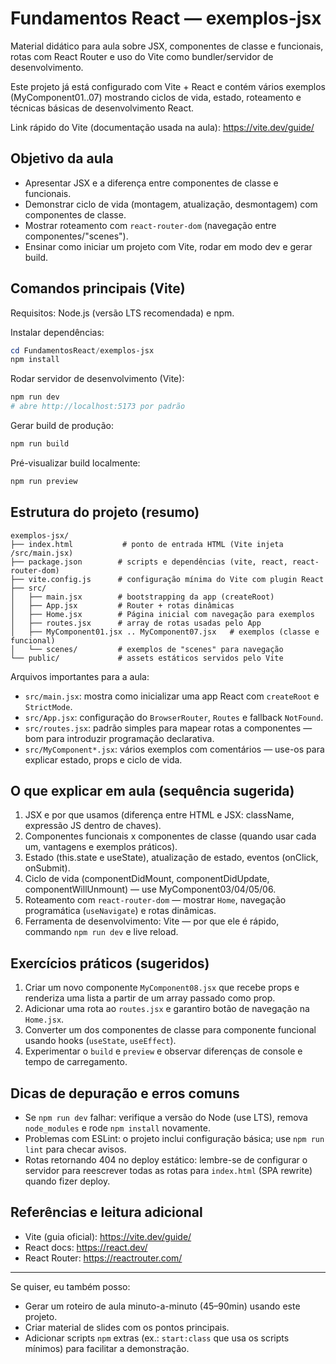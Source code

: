 # Fundamentos React — exemplos-jsx

Material didático para aula sobre JSX, componentes de classe e funcionais, rotas com React Router e uso do Vite como bundler/servidor de desenvolvimento.

Este projeto já está configurado com Vite + React e contém vários exemplos (MyComponent01..07) mostrando ciclos de vida, estado, roteamento e técnicas básicas de desenvolvimento React.

Link rápido do Vite (documentação usada na aula): https://vite.dev/guide/

## Objetivo da aula

- Apresentar JSX e a diferença entre componentes de classe e funcionais.
- Demonstrar ciclo de vida (montagem, atualização, desmontagem) com componentes de classe.
- Mostrar roteamento com `react-router-dom` (navegação entre componentes/"scenes").
- Ensinar como iniciar um projeto com Vite, rodar em modo dev e gerar build.

## Comandos principais (Vite)

Requisitos: Node.js (versão LTS recomendada) e npm.

Instalar dependências:

```powershell
cd FundamentosReact/exemplos-jsx
npm install
```

Rodar servidor de desenvolvimento (Vite):

```powershell
npm run dev
# abre http://localhost:5173 por padrão
```

Gerar build de produção:

```powershell
npm run build
```

Pré-visualizar build localmente:

```powershell
npm run preview
```

## Estrutura do projeto (resumo)

```
exemplos-jsx/
├── index.html           # ponto de entrada HTML (Vite injeta /src/main.jsx)
├── package.json        # scripts e dependências (vite, react, react-router-dom)
├── vite.config.js      # configuração mínima do Vite com plugin React
├── src/
│   ├── main.jsx        # bootstrapping da app (createRoot)
│   ├── App.jsx         # Router + rotas dinâmicas
│   ├── Home.jsx        # Página inicial com navegação para exemplos
│   ├── routes.jsx      # array de rotas usadas pelo App
│   ├── MyComponent01.jsx .. MyComponent07.jsx   # exemplos (classe e funcional)
│   └── scenes/         # exemplos de "scenes" para navegação
└── public/             # assets estáticos servidos pelo Vite
```

Arquivos importantes para a aula:

- `src/main.jsx`: mostra como inicializar uma app React com `createRoot` e `StrictMode`.
- `src/App.jsx`: configuração do `BrowserRouter`, `Routes` e fallback `NotFound`.
- `src/routes.jsx`: padrão simples para mapear rotas a componentes — bom para introduzir programação declarativa.
- `src/MyComponent*.jsx`: vários exemplos com comentários — use-os para explicar estado, props e ciclo de vida.

## O que explicar em aula (sequência sugerida)

1. JSX e por que usamos (diferença entre HTML e JSX: className, expressão JS dentro de chaves).
2. Componentes funcionais x componentes de classe (quando usar cada um, vantagens e exemplos práticos).
3. Estado (this.state e useState), atualização de estado, eventos (onClick, onSubmit).
4. Ciclo de vida (componentDidMount, componentDidUpdate, componentWillUnmount) — use MyComponent03/04/05/06.
5. Roteamento com `react-router-dom` — mostrar `Home`, navegação programática (`useNavigate`) e rotas dinâmicas.
6. Ferramenta de desenvolvimento: Vite — por que ele é rápido, commando `npm run dev` e live reload.

## Exercícios práticos (sugeridos)

1. Criar um novo componente `MyComponent08.jsx` que recebe props e renderiza uma lista a partir de um array passado como prop.
2. Adicionar uma rota ao `routes.jsx` e garantiro botão de navegação na `Home.jsx`.
3. Converter um dos componentes de classe para componente funcional usando hooks (`useState`, `useEffect`).
4. Experimentar o `build` e `preview` e observar diferenças de console e tempo de carregamento.

## Dicas de depuração e erros comuns

- Se `npm run dev` falhar: verifique a versão do Node (use LTS), remova `node_modules` e rode `npm install` novamente.
- Problemas com ESLint: o projeto inclui configuração básica; use `npm run lint` para checar avisos.
- Rotas retornando 404 no deploy estático: lembre-se de configurar o servidor para reescrever todas as rotas para `index.html` (SPA rewrite) quando fizer deploy.

## Referências e leitura adicional

- Vite (guia oficial): https://vite.dev/guide/
- React docs: https://react.dev/
- React Router: https://reactrouter.com/

---

Se quiser, eu também posso:

- Gerar um roteiro de aula minuto-a-minuto (45–90min) usando este projeto.
- Criar material de slides com os pontos principais.
- Adicionar scripts `npm` extras (ex.: `start:class` que usa os scripts mínimos) para facilitar a demonstração.
